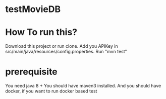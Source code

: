 # testMovieDB
# How To run this?
Download this project or run clone. Add you APIKey in src/main/java/resources/config.properties.
Run "mvn test"

# prerequisite
You need java 8 +
You should have maven3 installed. And you should have docker, if you want to run docker based test
